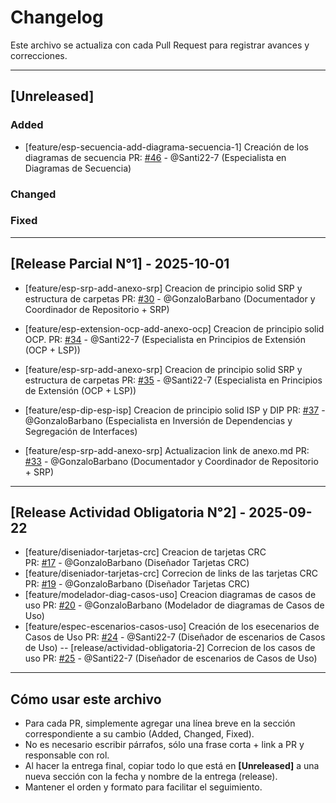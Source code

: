 # Changelog

Este archivo se actualiza con cada Pull Request para registrar avances y correcciones.

---

## [Unreleased]

### Added
- [feature/esp-secuencia-add-diagrama-secuencia-1] Creación de los diagramas de secuencia 
  PR: [#46](https://github.com/GonzaloBarbano/SistemaProductoraVideos/pull/46) - @Santi22-7
  (Especialista en Diagramas de Secuencia)


### Changed

### Fixed

---


## [Release Parcial N°1] - 2025-10-01

- [feature/esp-srp-add-anexo-srp] Creacion de principio solid SRP y estructura de carpetas
  PR: [#30](https://github.com/GonzaloBarbano/SistemaProductoraVideos/pull/30) - @GonzaloBarbano
  (Documentador y Coordinador de Repositorio + SRP)

- [feature/esp-extension-ocp-add-anexo-ocp] Creacion de principio solid OCP.
  PR: [#34](https://github.com/GonzaloBarbano/SistemaProductoraVideos/pull/34) - @Santi22-7
  (Especialista en Principios de Extensión (OCP + LSP))

- [feature/esp-srp-add-anexo-srp] Creacion de principio solid SRP y estructura de carpetas
  PR: [#35](https://github.com/GonzaloBarbano/SistemaProductoraVideos/pull/35) - @Santi22-7
  (Especialista en Principios de Extensión (OCP + LSP))

- [feature/esp-dip-esp-isp] Creacion de principio solid ISP y DIP
  PR: [#37](https://github.com/GonzaloBarbano/SistemaProductoraVideos/pull/37) - @GonzaloBarbano
  (Especialista en Inversión de Dependencias y Segregación de Interfaces)

- [feature/esp-srp-add-anexo-srp] Actualizacion link de anexo.md
  PR: [#33](https://github.com/GonzaloBarbano/SistemaProductoraVideos/pull/33) - @GonzaloBarbano
  (Documentador y Coordinador de Repositorio + SRP)
---
## [Release Actividad Obligatoria N°2] - 2025-09-22

- [feature/diseniador-tarjetas-crc] Creacion de tarjetas CRC  
  PR: [#17](https://github.com/GonzaloBarbano/SistemaProductoraVideos/pull/17) - @GonzaloBarbano (Diseñador Tarjetas CRC)
- [feature/diseniador-tarjetas-crc] Correcion de links de las tarjetas CRC
  PR: [#19](https://github.com/GonzaloBarbano/SistemaProductoraVideos/pull/19) - @GonzaloBarbano (Diseñador Tarjetas CRC)
- [feature/modelador-diag-casos-uso] Creacion diagramas de casos de uso
  PR: [#20](https://github.com/GonzaloBarbano/SistemaProductoraVideos/pull/20) - @GonzaloBarbano (Modelador de diagramas de Casos de Uso)
- [feature/espec-escenarios-casos-uso] Creación de los esecenarios de Casos de Uso
  PR: [#24](https://github.com/GonzaloBarbano/SistemaProductoraVideos/pull/24/) - @Santi22-7 (Diseñador de escenarios de Casos de Uso)
  -- [release/actividad-obligatoria-2] Correcion de los casos de uso
  PR: [#25](https://github.com/GonzaloBarbano/SistemaProductoraVideos/pull/25) - @Santi22-7 (Diseñador de escenarios de Casos de Uso)

---



## Cómo usar este archivo

- Para cada PR, simplemente agregar una línea breve en la sección correspondiente a su cambio (Added, Changed, Fixed).
- No es necesario escribir párrafos, sólo una frase corta + link a PR y responsable con rol.
- Al hacer la entrega final, copiar todo lo que está en **[Unreleased]** a una nueva sección con la fecha y nombre de la entrega (release).
- Mantener el orden y formato para facilitar el seguimiento.
